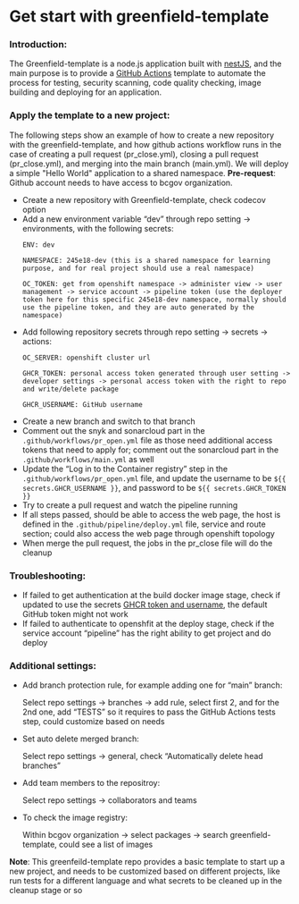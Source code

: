 # Get start with greenfield-template

### **Introduction**:  
The Greenfield-template is a node.js application built with [nestJS](https://docs.nestjs.com), and the main purpose is to provide a [GitHub Actions](https://docs.github.com/en/actions/quickstart) template to automate the process for testing, security scanning, code quality checking, image building and deploying for an application.  

### **Apply the template to a new project**:
The following steps show an example of how to create a new repository with the greenfield-template, and how github actions workflow runs in the case of creating a pull request (pr_close.yml), closing a pull request (pr_close.yml), and merging into the main branch (main.yml). We will deploy a simple "Hello World" application to a shared namespace. **Pre-request**: Github account needs to have access to bcgov organization.   
- Create a new repository with Greenfield-template, check codecov option  
- Add a new environment variable “dev” through repo setting -> environments, with the following secrets:  
    ```
    ENV: dev

    NAMESPACE: 245e18-dev (this is a shared namespace for learning purpose, and for real project should use a real namespace)

    OC_TOKEN: get from openshift namespace -> administer view -> user management -> service account -> pipeline token (use the deployer token here for this specific 245e18-dev namespace, normally should use the pipeline token, and they are auto generated by the namespace)
    ```
- Add following repository secrets through repo setting -> secrets -> actions:  
    ```
    OC_SERVER: openshift cluster url

    GHCR_TOKEN: personal access token generated through user setting -> developer settings -> personal access token with the right to repo and write/delete package

    GHCR_USERNAME: GitHub username
    ```
- Create a new branch and switch to that branch
- Comment out the snyk and sonarcloud part in the `.github/workflows/pr_open.yml` file as those need additional access tokens that need to apply for; comment out the sonarcloud part in the `.github/workflows/main.yml` as well
- Update the “Log in to the Container registry” step in the `.github/workflows/pr_open.yml` file, and update the username to be `${{ secrets.GHCR_USERNAME }}`, and password to be `${{ secrets.GHCR_TOKEN }}`
- Try to create a pull request and watch the pipeline running
- If all steps passed, should be able to access the web page, the host is defined in the `.github/pipeline/deploy.yml` file, service and route section; could also access the web page through openshift topology 
- When merge the pull request, the jobs in the pr_close file will do the cleanup  

### **Troubleshooting**:
- If failed to get authentication at the build docker image stage, check if updated to use the secrets [GHCR token and username](https://github.com/marketplace/actions/docker-build-push-action), the default GitHub token might not work
- If failed to authenticate to openshfit at the deploy stage, check if the service account “pipeline” has the right ability to get project and do deploy

### **Additional settings**:
- Add branch protection rule, for example adding one for “main” branch:    

    Select repo settings -> branches -> add rule, select first 2, and for the 2nd one, add “TESTS” so it requires to pass the GitHub Actions tests step, could customize based on needs

- Set auto delete merged branch:    

    Select repo settings -> general, check “Automatically delete head branches” 

- Add team members to the repositroy:  
  
    Select repo settings -> collaborators and teams

- To check the image registry:  

    Within bcgov organization -> select packages -> search greenfield-template, could see a list of images  



**Note**: This greenfeild-template repo provides a basic template to start up a new project, and needs to be customized based on different projects, like run tests for a different language and what secrets to be cleaned up in the cleanup stage or so